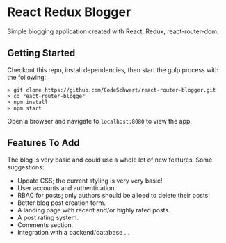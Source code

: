 # React Redux Blogger

Simple blogging application created with React, Redux, react-router-dom.

## Getting Started

Checkout this repo, install dependencies, then start the gulp process with the following:

```shell
> git clone https://github.com/CodeSchwert/react-router-blogger.git
> cd react-router-blogger
> npm install
> npm start
```

Open a browser and navigate to `localhost:8080` to view the app.

## Features To Add

The blog is very basic and could use a whole lot of new features. Some suggestions:

- Update CSS; the current styling is very very basic!
- User accounts and authentication.
- RBAC for posts; only authors should be alloed to delete their posts!
- Better blog post creation form.
- A landing page with recent and/or highly rated posts.
- A post rating system.
- Comments section.
- Integration with a backend/database ...
